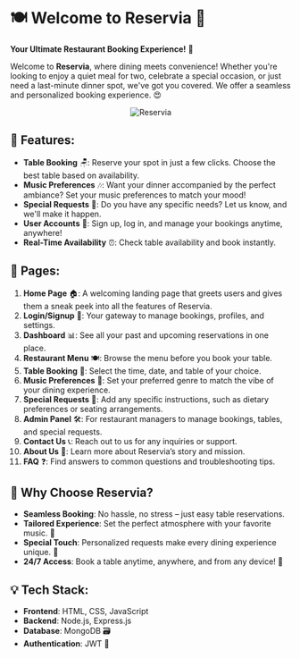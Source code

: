 
# 🍽️ **Welcome to Reservia** 🎉

**Your Ultimate Restaurant Booking Experience!** 🍴

Welcome to **Reservia**, where dining meets convenience! Whether you're looking to enjoy a quiet meal for two, celebrate a special occasion, or just need a last-minute dinner spot, we've got you covered. We offer a seamless and personalized booking experience. 😍

<p align="center">
    <img src="./Reservia/Home%20Page/images/Reservia.gif" alt="Reservia">
</p>

## 🌟 Features:

- **Table Booking** 🪑: Reserve your spot in just a few clicks. Choose the best table based on availability.
- **Music Preferences** 🎶: Want your dinner accompanied by the perfect ambiance? Set your music preferences to match your mood!
- **Special Requests** 🌟: Do you have any specific needs? Let us know, and we'll make it happen.
- **User Accounts** 👤: Sign up, log in, and manage your bookings anytime, anywhere!
- **Real-Time Availability** ⏰: Check table availability and book instantly.

## 📄 Pages:

1. **Home Page** 🏠: A welcoming landing page that greets users and gives them a sneak peek into all the features of Reservia.
2. **Login/Signup** 🔑: Your gateway to manage bookings, profiles, and settings.
3. **Dashboard** 📊: See all your past and upcoming reservations in one place.
4. **Restaurant Menu** 🍽️: Browse the menu before you book your table.
5. **Table Booking** 📅: Select the time, date, and table of your choice.
6. **Music Preferences** 🎵: Set your preferred genre to match the vibe of your dining experience.
7. **Special Requests** 💌: Add any specific instructions, such as dietary preferences or seating arrangements.
8. **Admin Panel** 🛠️: For restaurant managers to manage bookings, tables, and special requests.
9. **Contact Us** 📞: Reach out to us for any inquiries or support.
10. **About Us** 💼: Learn more about Reservia’s story and mission.
11. **FAQ** ❓: Find answers to common questions and troubleshooting tips.

## 🚀 Why Choose Reservia?

- **Seamless Booking**: No hassle, no stress – just easy table reservations.
- **Tailored Experience**: Set the perfect atmosphere with your favorite music. 🎵
- **Special Touch**: Personalized requests make every dining experience unique. 🌈
- **24/7 Access**: Book a table anytime, anywhere, and from any device! 📱

## 💡 Tech Stack:

- **Frontend**: HTML, CSS, JavaScript
- **Backend**: Node.js, Express.js
- **Database**: MongoDB 🗃️
- **Authentication**: JWT 🔐


